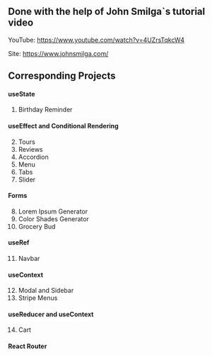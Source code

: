 ## Done with the help of John Smilga`s tutorial video

YouTube: https://www.youtube.com/watch?v=4UZrsTqkcW4

Site: https://www.johnsmilga.com/

## Corresponding Projects

#### useState

1. Birthday Reminder

#### useEffect and Conditional Rendering

2. Tours
3. Reviews
4. Accordion
5. Menu
6. Tabs
7. Slider

#### Forms

8. Lorem Ipsum Generator
9. Color Shades Generator
10. Grocery Bud

#### useRef

11. Navbar

#### useContext

12. Modal and Sidebar
13. Stripe Menus

#### useReducer and useContext

14. Cart

#### React Router
